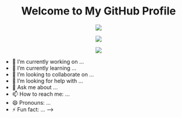 <h1 align="center">Welcome to My GitHub Profile</h1>
<p align="center">
	<img
		src="https://github-readme-stats.vercel.app/api?username=Navnedia&theme=algolia&show_icons=true&count_private=true&hide_border=true">
</p>

<p align="center">
	<img
		src="https://activity-graph.herokuapp.com/graph?username=Navnedia00710&theme=dracula&area=true&hide_border=true">
</p>

<p align="center">
	<img src="https://komarev.com/ghpvc/?username=Navnedia&style=flat&color=red">
</p>

- 🔭 I’m currently working on ...
- 🌱 I’m currently learning ...
- 👯 I’m looking to collaborate on ...
- 🤔 I’m looking for help with ...
- 💬 Ask me about ...
- 📫 How to reach me: ...
- 😄 Pronouns: ...
- ⚡ Fun fact: ...
-->

